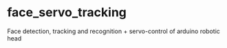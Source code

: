 # face_servo_tracking
Face detection, tracking and recognition + servo-control of arduino robotic head

